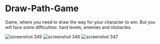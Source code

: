 # Draw-Path-Game
Game, where you need to draw the way for your character to win. 
But you will face some difficulties: hard levels, enemies and obstacles.

![screenshot 345](https://github.com/van1ove/Draw-Path-Game/assets/99884024/bcf5f2a9-8865-4749-a103-25cad4b05c40)
![screenshot 346](https://github.com/van1ove/Draw-Path-Game/assets/99884024/c8d17748-8d65-4aec-93f8-4fa048d08178)
![screenshot 347](https://github.com/van1ove/Draw-Path-Game/assets/99884024/84845cc4-151c-43dc-90e1-807dcd9bd5c7)

